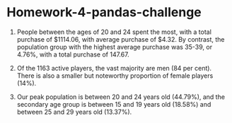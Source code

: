 # Homework-4-pandas-challenge
1. People between the ages of 20 and 24 spent the most, with a total purchase of $1114.06, with average purchase of $4.32. By contrast, the population group with the highest average purchase was 35-39, or 4.76%, with a total purchase of 147.67.

2. Of the 1163 active players, the vast majority are men (84 per cent). There is also a smaller but noteworthy proportion of female players (14%).

3. Our peak population is between 20 and 24 years old (44.79%), and the secondary age group is between 15 and 19 years old (18.58%) and between 25 and 29 years old (13.37%).